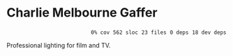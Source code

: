 # Charlie Melbourne Gaffer


<p align="right">
    <code>0% cov</code>&nbsp;
    <code>562 sloc</code>&nbsp;
    <code>23 files</code>&nbsp;
    <code>0 deps</code>&nbsp;
    <code>18 dev deps</code>
</p>

Professional lighting for film and TV.

<!-- START doctoc -->
<!-- END doctoc -->

